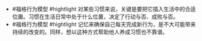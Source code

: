 - #福格行为模型 #hightlight 对某些习惯来说，关键是要把它插入生活中的合适位置。习惯在生活日常中处于什么位置，决定了行动与否、成败与否。
- #福格行为模型 #hightlight 记忆来确保自己每天完成新行为，是不大可能带来持续的改变的。同样，想以这种方式帮助他人养成习惯也不靠谱。